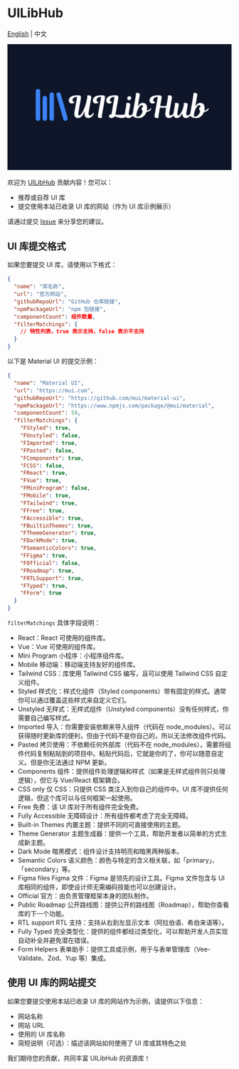 # UILibHub

[English](./README.md) | 中文

![UILibHub](./banner.jpg)

欢迎为 [UILibHub](https://uilibhub.com) 贡献内容！您可以：
- 推荐或自荐 UI 库
- 提交使用本站已收录 UI 库的网站（作为 UI 库示例展示）

请通过提交 [Issue](https://github.com/aidevtoolkit/uilibhub/issues) 来分享您的建议。

## UI 库提交格式
如果您要提交 UI 库，请使用以下格式：

```json
{
  "name": "库名称",
  "url": "官方网站",
  "githubRepoUrl": "GitHub 仓库链接",
  "npmPackageUrl": "npm 包链接",
  "componentCount": 组件数量,
  "filterMatchings": {
    // 特性列表，true 表示支持，false 表示不支持
  }
}
```

以下是 Material UI 的提交示例：

```json
{
  "name": "Material UI",
  "url": "https://mui.com",
  "githubRepoUrl": "https://github.com/mui/material-ui",
  "npmPackageUrl": "https://www.npmjs.com/package/@mui/material",
  "componentCount": 59,
  "filterMatchings": {
    "FStyled": true,
    "FUnstyled": false,
    "FImported": true,
    "FPasted": false,
    "FComponents": true,
    "FCSS": false,
    "FReact": true,
    "FVue": true,
    "FMiniProgram": false,
    "FMobile": true,
    "FTailwind": true,
    "FFree": true,
    "FAccessible": true,
    "FBuiltinThemes": true,
    "FThemeGenerator": true,
    "FDarkMode": true,
    "FSemanticColors": true,
    "FFigma": true,
    "FOfficial": false,
    "FRoadmap": true,
    "FRTLSupport": true,
    "FTyped": true,
    "FForm": true
  }
}
```

`filterMatchings` 具体字段说明：
- React：React 可使用的组件库。
- Vue：Vue 可使用的组件库。
- Mini Program 小程序：小程序组件库。
- Mobile 移动端：移动端支持友好的组件库。
- Tailwind CSS：库使用 Tailwind CSS 编写，且可以使用 Tailwind CSS 自定义组件。
- Styled 样式化：样式化组件（Styled components）带有固定的样式。通常你可以通过覆盖这些样式来自定义它们。
- Unstyled 无样式：无样式组件（Unstyled components）没有任何样式，你需要自己编写样式。
- Imported 导入：你需要安装依赖来导入组件（代码在 node_modules）。可以获得随时更新库的便利，但由于代码不是你自己的，所以无法修改组件代码。
- Pasted 拷贝使用：不依赖任何外部库（代码不在 node_modules），需要将组件代码复制粘贴到的项目中。粘贴代码后，它就是你的了，你可以随意自定义。但是你无法通过 NPM 更新。
- Components 组件：提供组件处理逻辑和样式（如果是无样式组件则只处理逻辑），但它与 Vue/React 框架耦合。
- CSS only 仅 CSS：只提供 CSS 类注入到你自己的组件中。UI 库不提供任何逻辑，但这个库可以与任何框架一起使用。
- Free 免费：该 UI 库对于所有组件完全免费。
- Fully Accessible 无障碍设计：所有组件都考虑了完全无障碍。
- Built-in Themes 内置主题：提供不同的可直接使用的主题。
- Theme Generator 主题生成器：提供一个工具，帮助开发者以简单的方式生成新主题。
- Dark Mode 暗黑模式：组件设计支持明亮和暗黑两种版本。
- Semantic Colors 语义颜色：颜色与特定的含义相关联，如「primary」、「secondary」等。
- Figma files Figma 文件：Figma 是领先的设计工具。Figma 文件包含与 UI 库相同的组件，即使设计师无需编码技能也可以创建设计。
- Official 官方：由负责管理框架本身的团队制作。
- Public Roadmap 公开路线图：提供公开的路线图（Roadmap），帮助你查看库的下一个功能。
- RTL support RTL 支持：支持从右到左显示文本（阿拉伯语、希伯来语等）。
- Fully Typed 完全类型化：提供的组件都经过类型化，可以帮助开发人员实现自动补全并避免潜在错误。
- Form Helpers 表单助手：提供工具或示例，用于与表单管理库（Vee-Validate、Zod、Yup 等）集成。

## 使用 UI 库的网站提交
如果您要提交使用本站已收录 UI 库的网站作为示例，请提供以下信息：
- 网站名称
- 网站 URL
- 使用的 UI 库名称
- 简短说明（可选）：描述该网站如何使用了 UI 库或其特色之处

我们期待您的贡献，共同丰富 UILibHub 的资源库！
